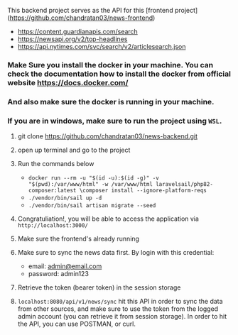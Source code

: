 This backend project serves as the API for this [frontend project] (https://github.com/chandratan03/news-frontend)
- https://content.guardianapis.com/search
- https://newsapi.org/v2/top-headlines
- https://api.nytimes.com/svc/search/v2/articlesearch.json


### Make Sure you install the docker in your machine. You can check the documentation how to install the docker from official website https://docs.docker.com/
### And also make sure the docker is running in your machine.
### If you are in windows, make sure to run the project using `WSL`. 

1. git clone https://github.com/chandratan03/news-backend.git
2. open up terminal and go to the project
3. Run the commands below
    -  `docker run --rm -u "$(id -u):$(id -g)" -v "$(pwd):/var/www/html" -w /var/www/html laravelsail/php82-composer:latest \composer install --ignore-platform-reqs`
    - `./vendor/bin/sail up -d`
    - `./vendor/bin/sail artisan migrate --seed`


4. Congratuliation!, you will be able to access the application via `http://localhost:3000/ `
5. Make sure the frontend's already running
6. Make sure to sync the news data first. By login with this credential: 
    - email: admin@email.com
    - password: admin123
7. Retrieve the token (bearer token) in the session storage
8. `localhost:8080/api/v1/news/sync` hit this API in order to sync the data from other sources, and make sure to use the token from the logged admin account (you can retrieve it from session storage). In order to hit the API, you can use POSTMAN, or curl.
